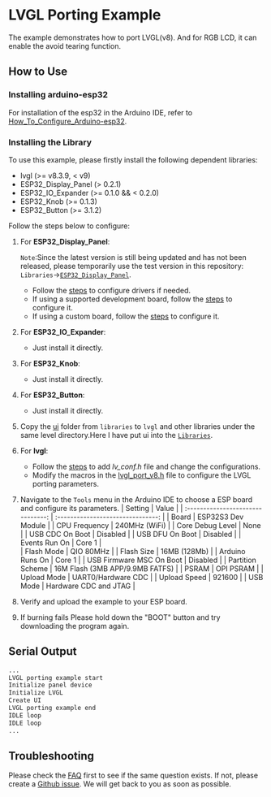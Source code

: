 # LVGL Porting Example

The example demonstrates how to port LVGL(v8). And for RGB LCD, it can enable the avoid tearing function.

## How to Use
### Installing arduino-esp32
For installation of the esp32 in the Arduino IDE, refer to [How_To_Configure_Arduino-esp32](https://github.com/VIEWESMART/VIEWE-FAQ/blob/main/Arduino-FAQ/English/How_To_Configure_Arduino-esp32.md#install-esp32).

### Installing the Library
To use this example, please firstly install the following dependent libraries:

- lvgl (>= v8.3.9, < v9)
- ESP32_Display_Panel (> 0.2.1)
- ESP32_IO_Expander (>= 0.1.0 && < 0.2.0)
- ESP32_Knob (>= 0.1.3)
- ESP32_Button (>= 3.1.2)

Follow the steps below to configure:

1. For **ESP32_Display_Panel**:

    `Note`:Since the latest version is still being updated and has not been released, please temporarily use the test version in this repository: `Libraries`->[`ESP32_Display_Panel`](https://github.com/VIEWESMART/UEDX24320028ESP32-3.5inch-320_480-Display/tree/main/Libraries/ESP32_Display_Panel).

     - Follow the [steps](https://github.com/VIEWESMART/VIEWE-FAQ/tree/main/Arduino-FAQ/English/How_To_Use.md#configuring-drivers) to configure drivers if needed.
    - If using a supported development board, follow the [steps](https://github.com/VIEWESMART/VIEWE-FAQ/tree/main/Arduino-FAQ/English/How_To_Use.md#using-supported-development-boards) to configure it.
    - If using a custom board, follow the [steps](https://github.com/VIEWESMART/VIEWE-FAQ/tree/main/Arduino-FAQ/English/How_To_Use.md#using-custom-development-boards) to configure it.
  
2. For **ESP32_IO_Expander**:
   - Just install it directly.

3. For **ESP32_Knob**:
   - Just install it directly.
     
4. For **ESP32_Button**:
   - Just install it directly.
     
5. Copy the [ui](../../libraries/ui/) folder from `libraries` to `lvgl` and other libraries under the same level directory.Here I have put ui into the [`Libraries`](https://github.com/VIEWESMART/UEDX48480021-MD80ESP32_2.1inch-Knob/edit/main/Libraries).

6. For **lvgl**:

    - Follow the [steps](https://github.com/VIEWESMART/VIEWE-FAQ/blob/main/Arduino-FAQ/English/FAQ.md#how-to-add-an-lvgl-library-and-how-to-configure) to add *lv_conf.h* file and change the configurations.
    - Modify the macros in the [lvgl_port_v8.h](./lvgl_port_v8.h) file to configure the LVGL porting parameters.

7. Navigate to the `Tools` menu in the Arduino IDE to choose a ESP board and configure its parameters.
    | Setting                               | Value                                 |
    | :-------------------------------: | :-------------------------------: |
    | Board                                 | ESP32S3 Dev Module           |
    | CPU Frequency                   | 240MHz (WiFi)                    |
    | Core Debug Level                | None                                 |
    | USB CDC On Boot                | Disabled                              |
    | USB DFU On Boot                | Disabled                             |
    | Events Run On                     | Core 1                               |  
    | Flash Mode                         | QIO 80MHz                         |
    | Flash Size                           | 16MB (128Mb)                    |
    | Arduino Runs On                  | Core 1                               |
    | USB Firmware MSC On Boot | Disabled                             |
    | Partition Scheme                | 16M Flash (3MB APP/9.9MB FATFS) |
    | PSRAM                                | OPI PSRAM                         |
    | Upload Mode                     |     UART0/Hardware CDC            |
    | Upload Speed                     | 921600                               |
    | USB Mode                           | Hardware CDC and JTAG     |
8. Verify and upload the example to your ESP board.
9. If burning fails Please hold down the "BOOT" button and try downloading the program again.

## Serial Output

```bash
...
LVGL porting example start
Initialize panel device
Initialize LVGL
Create UI
LVGL porting example end
IDLE loop
IDLE loop
...
```

## Troubleshooting

Please check the [FAQ](https://github.com/VIEWESMART/VIEWE-FAQ/tree/main/Arduino-FAQ/English/FAQ.md) first to see if the same question exists. If not, please create a [Github issue](https://github.com/VIEWESMART/VIEWE-FAQ/issues). We will get back to you as soon as possible.
